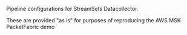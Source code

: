 Pipeline configurations for StreamSets Datacollector.

These are provided "as is" for purposes of reproducing the AWS MSK PacketFabric demo
